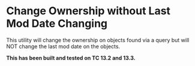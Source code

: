 <h1>Change Ownership without Last Mod Date Changing</h1>

This utility will change the ownership on objects found via a query but will NOT change the last mod date on the objects.

**This has been built and tested on TC 13.2 and 13.3.**
